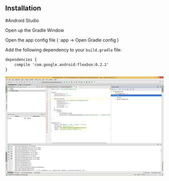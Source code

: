 ## Installation

#Android Studio

Open up the Gradle Window

Open the app config file ( :app -> Open Gradle config )

Add the following dependency to your `build.gradle` file:

```
dependencies {
    compile 'com.google.android:flexbox:0.2.2'
}
```

![Gradle Config Screenshot](assets/gradle_config_screenshot.png)